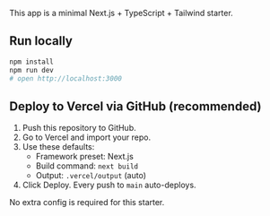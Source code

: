 This app is a minimal Next.js + TypeScript + Tailwind starter.

## Run locally

```bash
npm install
npm run dev
# open http://localhost:3000
```

## Deploy to Vercel via GitHub (recommended)

1. Push this repository to GitHub.
2. Go to Vercel and import your repo.
3. Use these defaults:
   - Framework preset: Next.js
   - Build command: `next build`
   - Output: `.vercel/output` (auto)
4. Click Deploy. Every push to `main` auto-deploys.

No extra config is required for this starter.
